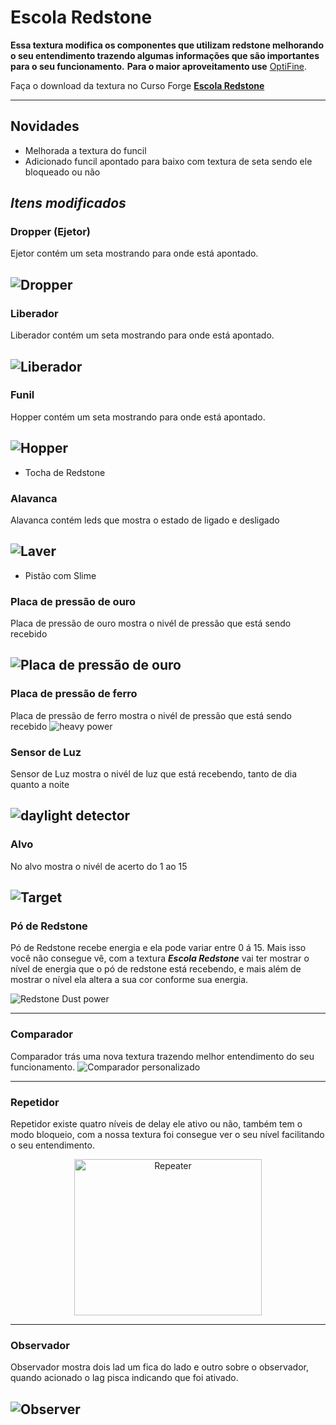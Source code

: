 

# Escola Redstone

**Essa textura modifica os componentes que utilizam redstone melhorando o seu entendimento trazendo algumas informações que são importantes para o seu funcionamento.**
**Para o maior aproveitamento use** [OptiFine](https://optifine.net/downloads).

Faça o download da textura no Curso Forge 
**[Escola Redstone](https://www.curseforge.com/minecraft/texture-packs/escola-redstone/files)**

---

## Novidades

- Melhorada a textura do funcil
- Adicionado funcil apontado para baixo com textura de seta sendo ele bloqueado ou não

## ***Itens modificados***

### Dropper (Ejetor)

Ejetor contém um seta mostrando para onde está apontado.

![Dropper](https://raw.githubusercontent.com/elderbr/Escola_Redstone/main/img/dropper.gif)
---

### Liberador
Liberador contém um seta mostrando para onde está apontado.

![Liberador](https://raw.githubusercontent.com/elderbr/Escola_Redstone/main/img/dispenser.gif)
---

### Funil
Hopper contém um seta mostrando para onde está apontado.

![Hopper](https://raw.githubusercontent.com/elderbr/Escola_Redstone/main/img/hopper_power_off.png)
---

- Tocha de Redstone
### Alavanca
Alavanca contém leds que mostra o estado de ligado e desligado

![Laver](https://raw.githubusercontent.com/elderbr/Escola_Redstone/main/img/level.png)
---

- Pistão com Slime
### Placa de pressão de ouro
Placa de pressão de ouro mostra o nivél de pressão que está sendo recebido

![Placa de pressão de ouro](https://raw.githubusercontent.com/elderbr/Escola_Redstone/main/img/light_weighted_pressure_plate.gif)
---
### Placa de pressão de ferro
Placa de pressão de ferro mostra o nivél de pressão que está sendo recebido
![heavy power](https://raw.githubusercontent.com/elderbr/Escola_Redstone/main/img/heavy_power.gif)

### Sensor de Luz
Sensor de Luz mostra o nivél de luz que está recebendo, tanto de dia quanto a noite

![daylight detector](https://raw.githubusercontent.com/elderbr/Escola_Redstone/main/img/daylight_detector.gif)
---
### Alvo
No alvo mostra o nivél de acerto do 1 ao 15

![Target](https://raw.githubusercontent.com/elderbr/Escola_Redstone/main/img/target.gif)
---

### Pó de Redstone

Pó de Redstone recebe energia e ela pode variar entre 0 á 15. Mais isso você não consegue vê, com a textura ***Escola Redstone*** vai ter mostrar o nível de energia que o pó de redstone está recebendo, e mais além de mostrar o nível ela altera a sua cor conforme sua energia.

![Redstone Dust power](https://github.com/elderbr/Escola_Redstone/blob/main/img/redstone_dust_power.png?raw=true)

---

### Comparador

Comparador trás uma nova textura trazendo melhor entendimento do seu funcionamento.
![Comparador personalizado](https://github.com/elderbr/Escola_Redstone/blob/main/img/comparator.png?raw=true)

---

### Repetidor

Repetidor existe quatro níveis de delay ele ativo ou não, também tem o modo bloqueio, com a nossa textura foi consegue ver o seu nível facilitando o seu entendimento.
<p align="center">
    <img width="300" height="250" src="https://github.com/elderbr/Escola_Redstone/blob/main/img/repeater.gif" title="Repeater" alt="Repeater">
</p>

---

### Observador

Observador mostra dois lad um fica do lado e outro sobre o observador, quando acionado o lag  pisca indicando que foi ativado.

![Observer](https://github.com/elderbr/Escola_Redstone/blob/main/img/observer.png?raw=true)
---
